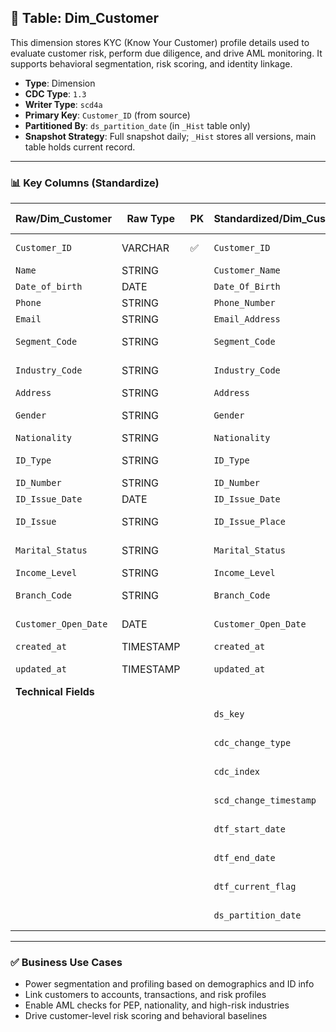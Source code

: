 ## 📜 Table: Dim_Customer

This dimension stores KYC (Know Your Customer) profile details used to evaluate customer risk, perform due diligence, and drive AML monitoring. It supports behavioral segmentation, risk scoring, and identity linkage.

- **Type**: Dimension  
- **CDC Type**: `1.3`  
- **Writer Type**: `scd4a`  
- **Primary Key**: `Customer_ID` (from source)  
- **Partitioned By**: `ds_partition_date` (in `_Hist` table only)  
- **Snapshot Strategy**: Full snapshot daily; `_Hist` stores all versions, main table holds current record.

---

### 📊 Key Columns (Standardize)

| Raw/Dim_Customer      | Raw Type  | PK  | Standardized/Dim_Customer   | Standardized Type | Description                                         | Value of Technical Field            | Note                            |
|------------------------|-----------|-----|-------------------------------|-------------------|-----------------------------------------------------|-------------------------------------|---------------------------------|
| `Customer_ID`          | VARCHAR   | ✅  | `Customer_ID`                | VARCHAR           | Unique customer identifier                          |                                     | Natural key from source         |
| `Name`                 | STRING    |     | `Customer_Name`              | STRING            | Full name of customer                               |                                     |                                 |
| `Date_of_birth`        | DATE      |     | `Date_Of_Birth`              | DATE              | Birthdate                                           |                                     |                                 |
| `Phone`                | STRING    |     | `Phone_Number`               | STRING            | Contact number                                      |                                     |                                 |
| `Email`                | STRING    |     | `Email_Address`              | STRING            | Email address                                       |                                     |                                 |
| `Segment_Code`         | STRING    |     | `Segment_Code`               | STRING            | Customer segmentation code                          |                                     | FK to `Dim_Customer_Segment`   |
| `Industry_Code`        | STRING    |     | `Industry_Code`              | STRING            | Code of customer’s working industry                |                                     | FK to `Dim_Industry`           |
| `Address`              | STRING    |     | `Address`                    | STRING            | Current address                                     |                                     |                                 |
| `Gender`               | STRING    |     | `Gender`                     | STRING            | Gender (e.g. MALE/FEMALE/OTHER)                     |                                     |                                 |
| `Nationality`          | STRING    |     | `Nationality`                | STRING            | Country of citizenship                              |                                     |                                 |
| `ID_Type`              | STRING    |     | `ID_Type`                    | STRING            | Passport, National ID, etc.                         |                                     |                                 |
| `ID_Number`            | STRING    |     | `ID_Number`                  | STRING            | Official ID number                                  |                                     |                                 |
| `ID_Issue_Date`        | DATE      |     | `ID_Issue_Date`              | DATE              | Date ID was issued                                  |                                     |                                 |
| `ID_Issue`             | STRING    |     | `ID_Issue_Place`             | STRING            | Where the ID was issued                             |                                     |                                 |
| `Marital_Status`       | STRING    |     | `Marital_Status`             | STRING            | Marital state (Single, Married, etc.)              |                                     |                                 |
| `Income_Level`         | STRING    |     | `Income_Level`               | STRING            | Income classification                              |                                     |                                 |
| `Branch_Code`          | STRING    |     | `Branch_Code`                | STRING            | Customer onboarding branch                         |                                     | FK to `Dim_Branch`              |
| `Customer_Open_Date`   | DATE      |     | `Customer_Open_Date`         | DATE              | Date customer was onboarded                         |                                     |                                 |
| `created_at`           | TIMESTAMP |     | `created_at`                 | TIMESTAMP         | First seen in source                                | From source                         |                                 |
| `updated_at`           | TIMESTAMP |     | `updated_at`                 | TIMESTAMP         | Last seen update in source                          | From source                         |                                 |
| **Technical Fields**   |           |     |                               |                   |                                                     |                                     |                                 |
|                        |           |     | `ds_key`                     | STRING            | Surrogate primary key in standardized zone          | `Customer_ID`                       | Required in Standardized zone   |
|                        |           |     | `cdc_change_type`            | STRING            | Type of change from CDC event                       | `'cdc_insert'` or `'cdc_update'`   | From CDC logic                  |
|                        |           |     | `cdc_index`                  | INT               | 1 = current, 0 = outdated                           | `1`                                 | Used for filtering              |
|                        |           |     | `scd_change_timestamp`       | TIMESTAMP         | Snapshot timestamp                                  | `updated_at` or job run time        | Used in audit trail             |
|                        |           |     | `dtf_start_date`             | DATE              | Start of snapshot validity                          | `cast(ds_partition_date as date)`  | From partition logic            |
|                        |           |     | `dtf_end_date`               | DATE              | End of snapshot validity (nullable)                 | `NULL`                              | NULL means still active         |
|                        |           |     | `dtf_current_flag`           | BOOLEAN           | Indicates current version                           | TRUE/FALSE                          | Based on CDC merge              |
|                        |           |     | `ds_partition_date`          | STRING            | Partition column in format yyyy-MM-dd               | Job run date                        | Only used in `_Hist`            |

---

### ✅ Business Use Cases

- Power segmentation and profiling based on demographics and ID info  
- Link customers to accounts, transactions, and risk profiles  
- Enable AML checks for PEP, nationality, and high-risk industries  
- Drive customer-level risk scoring and behavioral baselines  